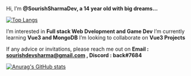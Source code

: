Hi, I’m **@SourishSharmaDev, a 14 year old with big dreams...**

[![Top Langs](https://github-readme-stats.vercel.app/api/top-langs/?username=SourishSharmaDev&theme=dracula)](https://github.com/anuraghazra/github-readme-stats)


I’m interested in **Full stack Web Dvelopment and Game Dev**
I’m currently learning **Vue3 and MongoDB**
I’m looking to collaborate on **Vue3 Projects**

If any advice or invitations, please reach me out on **Email : sourishdevsharma@gmail.com , Discord : back#7684**

[![Anurag's GitHub stats](https://github-readme-stats.vercel.app/api?username=SourishSharmaDev&show_icons=true&theme=dracula)](https://github.com/anuraghazra/github-readme-stats)


<!---
SourishSharmaDev/SourishSharmaDev is a ✨ special ✨ repository because its `README.md` (this file) appears on your GitHub profile.
You can click the Preview link to take a look at your changes.
--->
